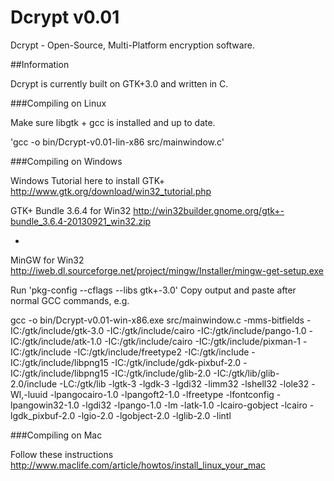 Dcrypt v0.01
============

Dcrypt - Open-Source, Multi-Platform encryption software.


##Information

Dcrypt is currently built on GTK+3.0 and written in C.

###Compiling on Linux


Make sure libgtk + gcc is installed and up to date.

'gcc -o bin/Dcrypt-v0.01-lin-x86 src/mainwindow.c'


###Compiling on Windows

Windows Tutorial here to install GTK+ 
http://www.gtk.org/download/win32_tutorial.php

GTK+ Bundle 3.6.4 for Win32
http://win32builder.gnome.org/gtk+-bundle_3.6.4-20130921_win32.zip

+

MinGW for Win32 
http://iweb.dl.sourceforge.net/project/mingw/Installer/mingw-get-setup.exe

Run 'pkg-config --cflags --libs gtk+-3.0'
Copy output and paste after normal GCC commands, e.g.

gcc -o bin/Dcrypt-v0.01-win-x86.exe src/mainwindow.c -mms-bitfields -IC:/gtk/include/gtk-3.0 -IC:/gtk/include/cairo -IC:/gtk/include/pango-1.0 -IC:/gtk/include/atk-1.0 -IC:/gtk/include/cairo -IC:/gtk/include/pixman-1 -IC:/gtk/include -IC:/gtk/include/freetype2 -IC:/gtk/include -IC:/gtk/include/libpng15 -IC:/gtk/include/gdk-pixbuf-2.0 -IC:/gtk/include/libpng15 -IC:/gtk/include/glib-2.0 -IC:/gtk/lib/glib-2.0/include -LC:/gtk/lib -lgtk-3 -lgdk-3 -lgdi32 -limm32 -lshell32 -lole32 -Wl,-luuid -lpangocairo-1.0 -lpangoft2-1.0 -lfreetype -lfontconfig -lpangowin32-1.0 -lgdi32 -lpango-1.0 -lm -latk-1.0 -lcairo-gobject -lcairo -lgdk_pixbuf-2.0 -lgio-2.0 -lgobject-2.0 -lglib-2.0 -lintl

###Compiling on Mac

Follow these instructions
http://www.maclife.com/article/howtos/install_linux_your_mac



